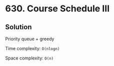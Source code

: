 # 630. Course Schedule III

## Solution

Priority queue + greedy

Time complexity: `O(nlogn)`

Space complexity: `O(n)`
